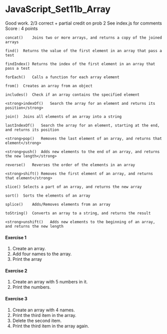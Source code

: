 # JavaScript_Set11b_Array

Good work. 2/3 correct + partial credit on prob 2
See index.js for comments
Score : 4 points 

```
concat()	Joins two or more arrays, and returns a copy of the joined arrays

find()	Returns the value of the first element in an array that pass a test

findIndex()	Returns the index of the first element in an array that pass a test

forEach()	Calls a function for each array element

from()	Creates an array from an object

includes()	Check if an array contains the specified element

<strong>indexOf()	Search the array for an element and returns its position</strong>

join()	Joins all elements of an array into a string

lastIndexOf()	Search the array for an element, starting at the end, and returns its position

<strong>pop()	Removes the last element of an array, and returns that element</strong>

<strong>push()	Adds new elements to the end of an array, and returns the new length</strong>

reverse()	Reverses the order of the elements in an array

<strong>shift()	Removes the first element of an array, and returns that element</strong>

slice()	Selects a part of an array, and returns the new array

sort()	Sorts the elements of an array

splice()	Adds/Removes elements from an array

toString()	Converts an array to a string, and returns the result

<strong>unshift()	Adds new elements to the beginning of an array, and returns the new length
```

#### Exercise 1
1. Create an array.
2. Add four names to the array.
3. Print the array

#### Exercise 2
1. Create an array with 5 numbers in it.
2. Print the numbers.

#### Exercise 3
1. Create an array with 4 names.
2. Print the third item in the array.
3. Delete the second item.
4. Print the third item in the array again.
